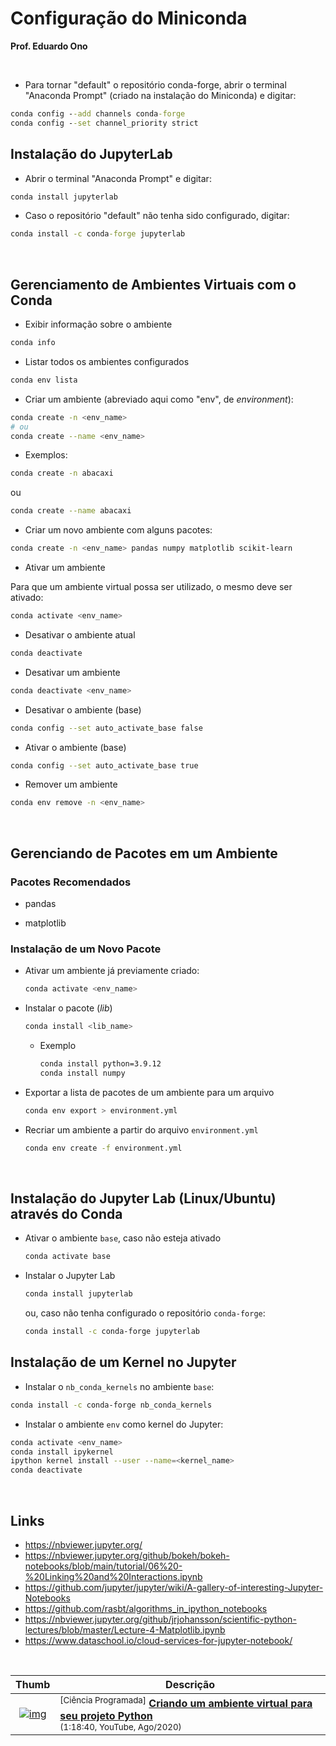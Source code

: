 
# Configuração do Miniconda

__Prof. Eduardo Ono__

&nbsp;

* Para tornar "default" o repositório conda-forge, abrir o terminal "Anaconda Prompt" (criado na instalação do Miniconda) e digitar:

```cmd
conda config --add channels conda-forge
conda config --set channel_priority strict
```

## Instalação do JupyterLab

* Abrir o terminal "Anaconda Prompt" e digitar:

```cmd
conda install jupyterlab
```

* Caso o repositório "default" não tenha sido configurado, digitar:

```cmd
conda install -c conda-forge jupyterlab
```

<br>

## Gerenciamento de Ambientes Virtuais com o Conda

* Exibir informação sobre o ambiente

```sh
conda info
```

* Listar todos os ambientes configurados

```sh
conda env lista
```

* Criar um ambiente (abreviado aqui como "env", de _environment_):

```sh
conda create -n <env_name>
# ou
conda create --name <env_name>
```

* Exemplos:

```sh
conda create -n abacaxi
```

ou

```sh
conda create --name abacaxi
```

* Criar um novo ambiente com alguns pacotes:

```sh
conda create -n <env_name> pandas numpy matplotlib scikit-learn
```

* Ativar um ambiente

Para que um ambiente virtual possa ser utilizado, o mesmo deve ser ativado:

```sh
conda activate <env_name>
```

* Desativar o ambiente atual

```sh
conda deactivate
```

* Desativar um ambiente

```sh
conda deactivate <env_name>
```

* Desativar o ambiente (base)

```sh
conda config --set auto_activate_base false
```

* Ativar o ambiente (base)

```sh
conda config --set auto_activate_base true
```

* Remover um ambiente

```sh
conda env remove -n <env_name>
```

<br>

## Gerenciando de Pacotes em um Ambiente

### Pacotes Recomendados

* pandas

* matplotlib

### Instalação de um Novo Pacote

* Ativar um ambiente já previamente criado:

  ```sh
  conda activate <env_name>
  ```

* Instalar o pacote (_lib_)

  ```sh
  conda install <lib_name>
  ```

  * Exemplo

    ```sh
    conda install python=3.9.12
    conda install numpy
    ```

* Exportar a lista de pacotes de um ambiente para um arquivo

  ```sh
  conda env export > environment.yml
  ```

* Recriar um ambiente a partir do arquivo `environment.yml`

  ```sh
  conda env create -f environment.yml
  ```

<br>

## Instalação do Jupyter Lab (Linux/Ubuntu) através do Conda

* Ativar o ambiente `base`, caso não esteja ativado

  ```sh
  conda activate base
  ```

* Instalar o Jupyter Lab

  ```sh
  conda install jupyterlab
  ```

  ou, caso não tenha configurado o repositório `conda-forge`:

  ```sh
  conda install -c conda-forge jupyterlab
  ```

## Instalação de um Kernel no Jupyter

* Instalar o `nb_conda_kernels` no ambiente `base`:

```sh
conda install -c conda-forge nb_conda_kernels
```

* Instalar o ambiente `env` como kernel do Jupyter:

```sh
conda activate <env_name>
conda install ipykernel
ipython kernel install --user --name=<kernel_name>
conda deactivate
```

<br>

## Links

* https://nbviewer.jupyter.org/
* https://nbviewer.jupyter.org/github/bokeh/bokeh-notebooks/blob/main/tutorial/06%20-%20Linking%20and%20Interactions.ipynb
* https://github.com/jupyter/jupyter/wiki/A-gallery-of-interesting-Jupyter-Notebooks
* https://github.com/rasbt/algorithms_in_ipython_notebooks
* https://nbviewer.jupyter.org/github/jrjohansson/scientific-python-lectures/blob/master/Lecture-4-Matplotlib.ipynb
* https://www.dataschool.io/cloud-services-for-jupyter-notebook/

<br>

| Thumb | Descrição |
| :-: | --- |
| [![img](https://img.youtube.com/vi/8laFJI2l3gU/default.jpg)](https://www.youtube.com/watch?v=8laFJI2l3gU) | <sup>[Ciência Programada]</sup> [__Criando um ambiente virtual para seu projeto Python__](https://www.youtube.com/watch?v=8laFJI2l3gU) <br> <sub>(1:18:40, YouTube, Ago/2020)</sub>

<br>
